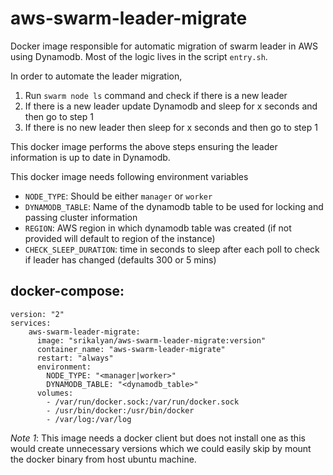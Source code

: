 # aws-swarm-leader-migrate
Docker image responsible for automatic migration of swarm leader in AWS using Dynamodb. Most of the logic lives in the 
script `entry.sh`.

In order to automate the leader migration, 

1. Run `swarm node ls` command and check if there is a new leader
2. If there is a new leader update Dynamodb and sleep for x seconds and then go to step 1
3. If there is no new leader then sleep for x seconds and then go to step 1

This docker image performs the above steps ensuring the leader information is up to date in Dynamodb. 

This docker image needs following environment variables

  - `NODE_TYPE`: Should be either `manager` or `worker`
  - `DYNAMODB_TABLE`: Name of the dynamodb table to be used for locking and passing cluster information
  - `REGION`: AWS region in which dynamodb table was created (if not provided will default to region of the instance)
  - `CHECK_SLEEP_DURATION`: time in seconds to sleep after each poll to check if leader has changed (defaults 300 or 5 mins)

## docker-compose:

    version: "2"
    services:
        aws-swarm-leader-migrate:
          image: "srikalyan/aws-swarm-leader-migrate:version"
          container_name: "aws-swarm-leader-migrate"
          restart: "always"
          environment:
            NODE_TYPE: "<manager|worker>"
            DYNAMODB_TABLE: "<dynamodb_table>"
          volumes:
            - /var/run/docker.sock:/var/run/docker.sock
            - /usr/bin/docker:/usr/bin/docker
            - /var/log:/var/log


*Note 1*: This image needs a docker client but does not install one as this would create unnecessary versions which we 
could easily skip by mount the docker binary from host ubuntu machine.

